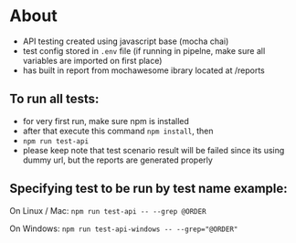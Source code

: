 # About
- API testing created using javascript base (mocha chai)
- test config stored in `.env` file (if running in pipelne, make sure all variables are imported on first place)
- has built in report from mochawesome ibrary located at /reports

## To run all tests:
- for very first run, make sure npm is installed
- after that execute this command `npm install`, then
- `npm run test-api`
- please keep note that test scenario result will be failed since its using dummy url, but the reports are generated properly

## Specifying test to be run by test name example: 
On Linux / Mac: 
`npm run test-api -- --grep @ORDER`

On Windows: 
`npm run test-api-windows -- --grep="@ORDER"`